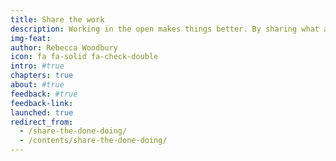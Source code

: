 ```yaml
---
title: Share the work
description: Working in the open makes things better. By sharing what a team is working on, people can follow progress and give input throughout a process rather than at the end. Updates and open collaboration tools help teams, keep momentum, get feedback, build trust and celebrate wins.
img-feat: 
author: Rebecca Woodbury
icon: fa fa-solid fa-check-double
intro: #true
chapters: true
about: #true
feedback: #true
feedback-link: 
launched: true
redirect_from:
  - /share-the-done-doing/
  - /contents/share-the-done-doing/
---
```


